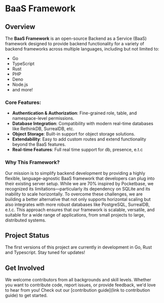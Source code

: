 # BaaS Framework

## Overview

The **BaaS Framework** is an open-source Backend as a Service (BaaS) framework designed to provide backend functionality for a variety of backend frameworks across multiple languages, including but not limited to:

- Go
- TypeScript
- Rust
- PHP
- Deno
- Node.js
- and more!

### Core Features:
- **Authentication & Authorization**: Fine-grained role, table, and namespace-level permissions.
- **Database Integration**: Compatibility with modern real-time databases like RethinkDB, SurrealDB, etc.
- **Object Storage**: Built-in support for object storage solutions.
- **Extendability**: Easy to add custom routes and extend functionality beyond the BaaS features.
- **Real-time Features**: Full real time support for db, presence, e.t.c

### Why This Framework?

Our mission is to simplify backend development by providing a highly flexible, language-agnostic BaaS framework that developers can plug into their existing server setup. While we are 70% inspired by Pocketbase, we recognized its limitations—particularly its dependency on SQLite and its inability to scale horizontally. To overcome these challenges, we are building a better alternative that not only supports horizontal scaling but also integrates with more robust databases like PostgreSQL, SurrealDB, e.t.c. This approach ensures that our framework is scalable, versatile, and suitable for a wide range of applications, from small projects to large, distributed systems.

## Project Status

The first versions of this project are currently in development in Go, Rust and Typescript. Stay tuned for updates!


## Get Involved

We welcome contributors from all backgrounds and skill levels. Whether you want to contribute code, report issues, or provide feedback, we'd love to hear from you! Check out our [contribution guide](link to contribution guide) to get started.
